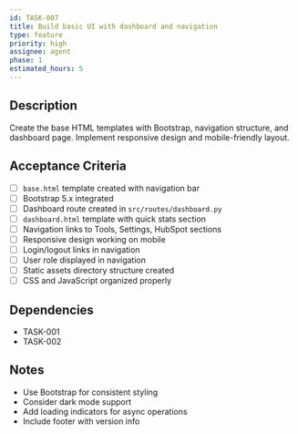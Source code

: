 ```yaml
---
id: TASK-007
title: Build basic UI with dashboard and navigation
type: feature
priority: high
assignee: agent
phase: 1
estimated_hours: 5
---
```


## Description
Create the base HTML templates with Bootstrap, navigation structure, and dashboard page. Implement responsive design and mobile-friendly layout.

## Acceptance Criteria
- [ ] `base.html` template created with navigation bar
- [ ] Bootstrap 5.x integrated
- [ ] Dashboard route created in `src/routes/dashboard.py`
- [ ] `dashboard.html` template with quick stats section
- [ ] Navigation links to Tools, Settings, HubSpot sections
- [ ] Responsive design working on mobile
- [ ] Login/logout links in navigation
- [ ] User role displayed in navigation
- [ ] Static assets directory structure created
- [ ] CSS and JavaScript organized properly

## Dependencies
- TASK-001
- TASK-002

## Notes
- Use Bootstrap for consistent styling
- Consider dark mode support
- Add loading indicators for async operations
- Include footer with version info
